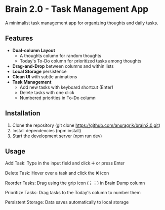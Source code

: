 # Brain 2.0 - Task Management App

A minimalist task management app for organizing thoughts and daily tasks.

## Features

- **Dual-column Layout**
  - A thoughts column for random thoughts
  - Today's To-Do column for prioritized tasks among thoughts
- **Drag-and-Drop** between columns and within lists
- **Local Storage** persistence
- **Clean UI** with subtle animations
- **Task Management**
  - Add new tasks with keyboard shortcut (Enter)
  - Delete tasks with one click
  - Numbered priorities in To-Do column

## Installation

1. Clone the repository (git clone https://github.com/anuragrik/brain2.0.git)
2. Install dependencies (npm install)
3. Start the development server (npm run dev)

## Usage

Add Task: Type in the input field and click ➕ or press Enter

Delete Task: Hover over a task and click the ❌ icon

Reorder Tasks: Drag using the grip icon (⋮⋮) in Brain Dump column

Prioritize Tasks: Drag tasks to the Today's column to number them

Persistent Storage: Data saves automatically to local storage
